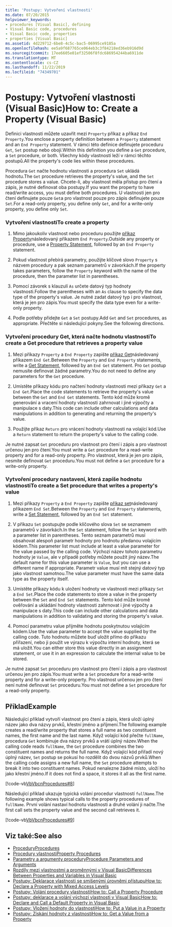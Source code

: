 ```yaml
---
title: 'Postupy: Vytvoření vlastnosti'
ms.date: 07/20/2015
helpviewer_keywords:
- procedures [Visual Basic], defining
- Visual Basic code, procedures
- Visual Basic code, properties
- properties [Visual Basic]
ms.assetid: 4d229712-6be8-4c5c-bac5-06995ce9185a
ms.openlocfilehash: ee5a9f687765ce064eb3c3f84218ed36eb916d9d
ms.sourcegitcommit: 17ee6605e01ef32506f8fdc686954244ba6911de
ms.translationtype: MT
ms.contentlocale: cs-CZ
ms.lasthandoff: 11/22/2019
ms.locfileid: "74349701"
---
```

# <a name="how-to-create-a-property-visual-basic"></a><span data-ttu-id="c7a55-102">Postupy: Vytvoření vlastnosti (Visual Basic)</span><span class="sxs-lookup"><span data-stu-id="c7a55-102">How to: Create a Property (Visual Basic)</span></span>
<span data-ttu-id="c7a55-103">Definici vlastnosti můžete uzavřít mezi `Property` příkaz a příkaz `End Property`.</span><span class="sxs-lookup"><span data-stu-id="c7a55-103">You enclose a property definition between a `Property` statement and an `End Property` statement.</span></span> <span data-ttu-id="c7a55-104">V rámci této definice definujete proceduru `Get`, `Set` postup nebo obojí.</span><span class="sxs-lookup"><span data-stu-id="c7a55-104">Within this definition you define a `Get` procedure, a `Set` procedure, or both.</span></span> <span data-ttu-id="c7a55-105">Všechny kódy vlastností leží v rámci těchto postupů.</span><span class="sxs-lookup"><span data-stu-id="c7a55-105">All the property's code lies within these procedures.</span></span>  
  
 <span data-ttu-id="c7a55-106">Procedura `Get` načte hodnotu vlastnosti a procedura `Set` ukládá hodnotu.</span><span class="sxs-lookup"><span data-stu-id="c7a55-106">The `Get` procedure retrieves the property's value, and the `Set` procedure stores a value.</span></span> <span data-ttu-id="c7a55-107">Chcete-li, aby vlastnost měla přístup pro čtení a zápis, je nutné definovat oba postupy.</span><span class="sxs-lookup"><span data-stu-id="c7a55-107">If you want the property to have read/write access, you must define both procedures.</span></span> <span data-ttu-id="c7a55-108">U vlastnosti jen pro čtení definujete pouze `Get`a pro vlastnost pouze pro zápis definujete pouze `Set`.</span><span class="sxs-lookup"><span data-stu-id="c7a55-108">For a read-only property, you define only `Get`, and for a write-only property, you define only `Set`.</span></span>  
  
### <a name="to-create-a-property"></a><span data-ttu-id="c7a55-109">Vytvoření vlastnosti</span><span class="sxs-lookup"><span data-stu-id="c7a55-109">To create a property</span></span>  
  
1. <span data-ttu-id="c7a55-110">Mimo jakoukoliv vlastnost nebo proceduru použijte [příkaz Property](../../../../visual-basic/language-reference/statements/property-statement.md)následovaný příkazem `End Property`.</span><span class="sxs-lookup"><span data-stu-id="c7a55-110">Outside any property or procedure, use a [Property Statement](../../../../visual-basic/language-reference/statements/property-statement.md), followed by an `End Property` statement.</span></span>  
  
2. <span data-ttu-id="c7a55-111">Pokud vlastnost přebírá parametry, použijte klíčové slovo `Property` s názvem procedury a pak seznam parametrů v závorkách.</span><span class="sxs-lookup"><span data-stu-id="c7a55-111">If the property takes parameters, follow the `Property` keyword with the name of the procedure, then the parameter list in parentheses.</span></span>  
  
3. <span data-ttu-id="c7a55-112">Pomocí závorek s klauzulí `As` určete datový typ hodnoty vlastnosti.</span><span class="sxs-lookup"><span data-stu-id="c7a55-112">Follow the parentheses with an `As` clause to specify the data type of the property's value.</span></span> <span data-ttu-id="c7a55-113">Je nutné zadat datový typ i pro vlastnost, která je jen pro zápis.</span><span class="sxs-lookup"><span data-stu-id="c7a55-113">You must specify the data type even for a write-only property.</span></span>  
  
4. <span data-ttu-id="c7a55-114">Podle potřeby přidejte `Get` a `Set` postupy.</span><span class="sxs-lookup"><span data-stu-id="c7a55-114">Add `Get` and `Set` procedures, as appropriate.</span></span> <span data-ttu-id="c7a55-115">Přečtěte si následující pokyny.</span><span class="sxs-lookup"><span data-stu-id="c7a55-115">See the following directions.</span></span>  
  
### <a name="to-create-a-get-procedure-that-retrieves-a-property-value"></a><span data-ttu-id="c7a55-116">Vytvoření procedury Get, která načte hodnotu vlastnosti</span><span class="sxs-lookup"><span data-stu-id="c7a55-116">To create a Get procedure that retrieves a property value</span></span>  
  
1. <span data-ttu-id="c7a55-117">Mezi příkazy `Property` a `End Property` zapište [příkaz Get](../../../../visual-basic/language-reference/statements/get-statement.md)následovaný příkazem `End Get`.</span><span class="sxs-lookup"><span data-stu-id="c7a55-117">Between the `Property` and `End Property` statements, write a [Get Statement](../../../../visual-basic/language-reference/statements/get-statement.md), followed by an `End Get` statement.</span></span> <span data-ttu-id="c7a55-118">Pro `Get` postup nemusíte definovat žádné parametry.</span><span class="sxs-lookup"><span data-stu-id="c7a55-118">You do not need to define any parameters for the `Get` procedure.</span></span>  
  
2. <span data-ttu-id="c7a55-119">Umístěte příkazy kódu pro načtení hodnoty vlastnosti mezi příkazy `Get` a `End Get`.</span><span class="sxs-lookup"><span data-stu-id="c7a55-119">Place the code statements to retrieve the property's value between the `Get` and `End Get` statements.</span></span> <span data-ttu-id="c7a55-120">Tento kód může kromě generování a vracení hodnoty vlastnosti zahrnovat i jiné výpočty a manipulace s daty.</span><span class="sxs-lookup"><span data-stu-id="c7a55-120">This code can include other calculations and data manipulations in addition to generating and returning the property's value.</span></span>  
  
3. <span data-ttu-id="c7a55-121">Použijte příkaz `Return` pro vrácení hodnoty vlastnosti na volající kód.</span><span class="sxs-lookup"><span data-stu-id="c7a55-121">Use a `Return` statement to return the property's value to the calling code.</span></span>  
  
 <span data-ttu-id="c7a55-122">Je nutné zapsat `Get` proceduru pro vlastnost pro čtení i zápis a pro vlastnost určenou jen pro čtení.</span><span class="sxs-lookup"><span data-stu-id="c7a55-122">You must write a `Get` procedure for a read-write property and for a read-only property.</span></span> <span data-ttu-id="c7a55-123">Pro vlastnost, která je jen pro zápis, nesmíte definovat `Get` proceduru.</span><span class="sxs-lookup"><span data-stu-id="c7a55-123">You must not define a `Get` procedure for a write-only property.</span></span>  
  
### <a name="to-create-a-set-procedure-that-writes-a-propertys-value"></a><span data-ttu-id="c7a55-124">Vytvoření procedury nastavení, která zapíše hodnotu vlastnosti</span><span class="sxs-lookup"><span data-stu-id="c7a55-124">To create a Set procedure that writes a property's value</span></span>  
  
1. <span data-ttu-id="c7a55-125">Mezi příkazy `Property` a `End Property` zapište [příkaz set](../../../../visual-basic/language-reference/statements/set-statement.md)následovaný příkazem `End Set`.</span><span class="sxs-lookup"><span data-stu-id="c7a55-125">Between the `Property` and `End Property` statements, write a [Set Statement](../../../../visual-basic/language-reference/statements/set-statement.md), followed by an `End Set` statement.</span></span>  
  
2. <span data-ttu-id="c7a55-126">V příkazu `Set` postupujte podle klíčového slova `Set` se seznamem parametrů v závorkách.</span><span class="sxs-lookup"><span data-stu-id="c7a55-126">In the `Set` statement, follow the `Set` keyword with a parameter list in parentheses.</span></span> <span data-ttu-id="c7a55-127">Tento seznam parametrů musí obsahovat alespoň parametr hodnoty pro hodnotu předanou volajícím kódem.</span><span class="sxs-lookup"><span data-stu-id="c7a55-127">This parameter list must include at least a value parameter for the value passed by the calling code.</span></span> <span data-ttu-id="c7a55-128">Výchozí název tohoto parametru hodnoty je `Value`, ale v případě potřeby můžete použít jiný název.</span><span class="sxs-lookup"><span data-stu-id="c7a55-128">The default name for this value parameter is `Value`, but you can use a different name if appropriate.</span></span> <span data-ttu-id="c7a55-129">Parametr value musí mít stejný datový typ jako vlastnost samotnou.</span><span class="sxs-lookup"><span data-stu-id="c7a55-129">The value parameter must have the same data type as the property itself.</span></span>  
  
3. <span data-ttu-id="c7a55-130">Umístěte příkazy kódu k uložení hodnoty ve vlastnosti mezi příkazy `Set` a `End Set`.</span><span class="sxs-lookup"><span data-stu-id="c7a55-130">Place the code statements to store a value in the property between the `Set` and `End Set` statements.</span></span> <span data-ttu-id="c7a55-131">Tento kód může kromě ověřování a ukládání hodnoty vlastnosti zahrnovat i jiné výpočty a manipulace s daty.</span><span class="sxs-lookup"><span data-stu-id="c7a55-131">This code can include other calculations and data manipulations in addition to validating and storing the property's value.</span></span>  
  
4. <span data-ttu-id="c7a55-132">Pomocí parametru value přijměte hodnotu poskytnutou volajícím kódem.</span><span class="sxs-lookup"><span data-stu-id="c7a55-132">Use the value parameter to accept the value supplied by the calling code.</span></span> <span data-ttu-id="c7a55-133">Tuto hodnotu můžete buď uložit přímo do příkazu přiřazení, nebo ji použít ve výrazu k výpočtu interní hodnoty, která se má uložit.</span><span class="sxs-lookup"><span data-stu-id="c7a55-133">You can either store this value directly in an assignment statement, or use it in an expression to calculate the internal value to be stored.</span></span>  
  
 <span data-ttu-id="c7a55-134">Je nutné zapsat `Set` proceduru pro vlastnost pro čtení i zápis a pro vlastnost určenou jen pro zápis.</span><span class="sxs-lookup"><span data-stu-id="c7a55-134">You must write a `Set` procedure for a read-write property and for a write-only property.</span></span> <span data-ttu-id="c7a55-135">Pro vlastnost určenou jen pro čtení není nutné definovat `Set` proceduru.</span><span class="sxs-lookup"><span data-stu-id="c7a55-135">You must not define a `Set` procedure for a read-only property.</span></span>  
  
## <a name="example"></a><span data-ttu-id="c7a55-136">Příklad</span><span class="sxs-lookup"><span data-stu-id="c7a55-136">Example</span></span>  
 <span data-ttu-id="c7a55-137">Následující příklad vytvoří vlastnost pro čtení a zápis, která uloží úplný název jako dva názvy prvků, křestní jméno a příjmení.</span><span class="sxs-lookup"><span data-stu-id="c7a55-137">The following example creates a read/write property that stores a full name as two constituent names, the first name and the last name.</span></span> <span data-ttu-id="c7a55-138">Když volající kód přečte `fullName`, procedura `Get` kombinuje dva názvy prvků a vrátí úplný název.</span><span class="sxs-lookup"><span data-stu-id="c7a55-138">When the calling code reads `fullName`, the `Get` procedure combines the two constituent names and returns the full name.</span></span> <span data-ttu-id="c7a55-139">Když volající kód přiřadí nový úplný název, `Set` postup se pokusí ho rozdělit do dvou názvů prvků.</span><span class="sxs-lookup"><span data-stu-id="c7a55-139">When the calling code assigns a new full name, the `Set` procedure attempts to break it into two constituent names.</span></span> <span data-ttu-id="c7a55-140">Pokud nenalezne žádné místo, uloží ho jako křestní jméno.</span><span class="sxs-lookup"><span data-stu-id="c7a55-140">If it does not find a space, it stores it all as the first name.</span></span>  
  
 [!code-vb[VbVbcnProcedures#8](~/samples/snippets/visualbasic/VS_Snippets_VBCSharp/VbVbcnProcedures/VB/Class1.vb#8)]  
  
 <span data-ttu-id="c7a55-141">Následující příklad ukazuje typická volání procedur vlastností `fullName`.</span><span class="sxs-lookup"><span data-stu-id="c7a55-141">The following example shows typical calls to the property procedures of `fullName`.</span></span> <span data-ttu-id="c7a55-142">První volání nastaví hodnotu vlastnosti a druhé volání ji načte.</span><span class="sxs-lookup"><span data-stu-id="c7a55-142">The first call sets the property value and the second call retrieves it.</span></span>  
  
 [!code-vb[VbVbcnProcedures#9](~/samples/snippets/visualbasic/VS_Snippets_VBCSharp/VbVbcnProcedures/VB/Class1.vb#9)]  
  
## <a name="see-also"></a><span data-ttu-id="c7a55-143">Viz také:</span><span class="sxs-lookup"><span data-stu-id="c7a55-143">See also</span></span>

- [<span data-ttu-id="c7a55-144">Procedury</span><span class="sxs-lookup"><span data-stu-id="c7a55-144">Procedures</span></span>](./index.md)
- [<span data-ttu-id="c7a55-145">Procedury vlastnosti</span><span class="sxs-lookup"><span data-stu-id="c7a55-145">Property Procedures</span></span>](./property-procedures.md)
- [<span data-ttu-id="c7a55-146">Parametry a argumenty procedury</span><span class="sxs-lookup"><span data-stu-id="c7a55-146">Procedure Parameters and Arguments</span></span>](./procedure-parameters-and-arguments.md)
- [<span data-ttu-id="c7a55-147">Rozdíly mezi vlastnostmi a proměnnými v Visual Basic</span><span class="sxs-lookup"><span data-stu-id="c7a55-147">Differences Between Properties and Variables in Visual Basic</span></span>](./differences-between-properties-and-variables.md)
- [<span data-ttu-id="c7a55-148">Postupy: Deklarace vlastnosti se smíšenými úrovněmi přístupu</span><span class="sxs-lookup"><span data-stu-id="c7a55-148">How to: Declare a Property with Mixed Access Levels</span></span>](./how-to-declare-a-property-with-mixed-access-levels.md)
- [<span data-ttu-id="c7a55-149">Postupy: Volání procedury vlastnosti</span><span class="sxs-lookup"><span data-stu-id="c7a55-149">How to: Call a Property Procedure</span></span>](./how-to-call-a-property-procedure.md)
- [<span data-ttu-id="c7a55-150">Postupy: deklarace a volání výchozí vlastnosti v Visual Basic</span><span class="sxs-lookup"><span data-stu-id="c7a55-150">How to: Declare and Call a Default Property in Visual Basic</span></span>](./how-to-declare-and-call-a-default-property.md)
- [<span data-ttu-id="c7a55-151">Postupy: Vložení hodnoty do vlastnosti</span><span class="sxs-lookup"><span data-stu-id="c7a55-151">How to: Put a Value in a Property</span></span>](./how-to-put-a-value-in-a-property.md)
- [<span data-ttu-id="c7a55-152">Postupy: Získání hodnoty z vlastnosti</span><span class="sxs-lookup"><span data-stu-id="c7a55-152">How to: Get a Value from a Property</span></span>](./how-to-get-a-value-from-a-property.md)
